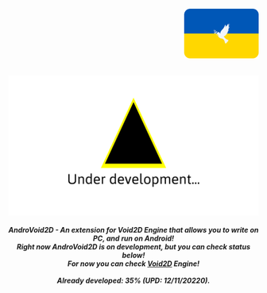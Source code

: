 <p align="right"><a href="https://standforukraine.com/"><img src="HelpUkraineIcon.png" width=150></a><br><br></p><p align="center"><img src="UnderDevelopment.png" width=700><br><br><b><i>AndroVoid2D - An extension for Void2D Engine that allows you to write on PC, and run on Android!<br>Right now AndroVoid2D is on development, but you can check status below!<br>For now you can check <a href="https://github.com/xzripper/Void2D">Void2D</a> Engine!<br><br>Already developed: 35% (UPD: 12/11/20220).</b></i></p>
